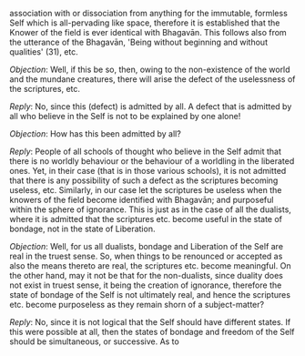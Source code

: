 association with or dissociation from anything for the immutable, formless Self which is all-pervading like space, therefore it is established that the Knower of the field is ever identical with Bhagavān. This follows also from the utterance of the Bhagavān, 'Being without beginning and without qualities' (31), etc.

*Objection*: Well, if this be so, then, owing to the non-existence of the world and the mundane creatures, there will arise the defect of the uselessness of the scriptures, etc.

*Reply*: No, since this (defect) is admitted by all. A defect that is admitted by all who believe in the Self is not to be explained by one alone!

*Objection*: How has this been admitted by all?

*Reply*: People of all schools of thought who believe in the Self admit that there is no worldly behaviour or the behaviour of a worldling in the liberated ones. Yet, in their case (that is in those various schools), it is not admitted that there is any possibility of such a defect as the scriptures becoming useless, etc. Similarly, in our case let the scriptures be useless when the knowers of the field become identified with Bhagavān; and purposeful within the sphere of ignorance. This is just as in the case of all the dualists, where it is admitted that the scriptures etc. become useful in the state of bondage, not in the state of Liberation.

*Objection*: Well, for us all dualists, bondage and Liberation of the Self are real in the truest sense. So, when things to be renounced or accepted as also the means thereto are real, the scriptures etc. become meaningful. On the other hand, may it not be that for the non-dualists, since duality does not exist in truest sense, it being the creation of ignorance, therefore the state of bondage of the Self is not ultimately real, and hence the scriptures etc. become purposeless as they remain shorn of a subject-matter?

*Reply*: No, since it is not logical that the Self should have different states. If this were possible at all, then the states of bondage and freedom of the Self should be simultaneous, or successive. As to